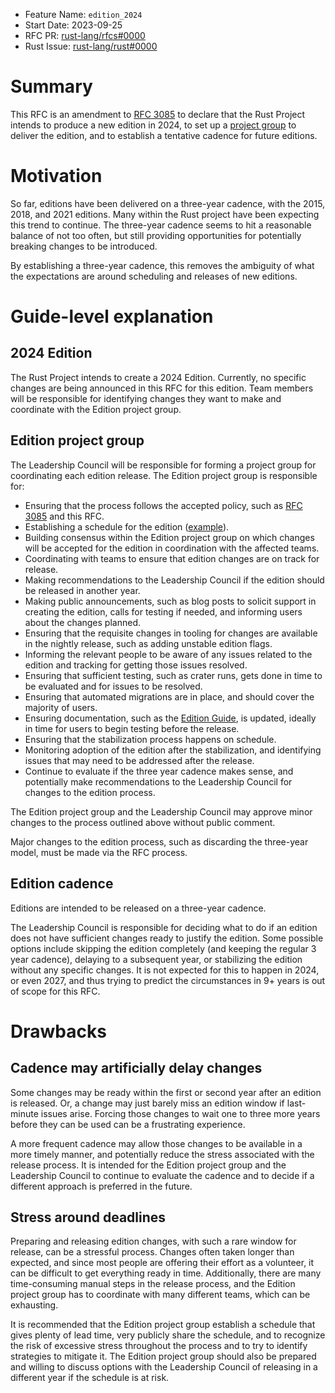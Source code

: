 - Feature Name: `edition_2024`
- Start Date: 2023-09-25
- RFC PR: [rust-lang/rfcs#0000](https://github.com/rust-lang/rfcs/pull/0000)
- Rust Issue: [rust-lang/rust#0000](https://github.com/rust-lang/rust/issues/0000)

# Summary
[summary]: #summary

This RFC is an amendment to [RFC 3085] to declare that the Rust Project intends to produce a new edition in 2024,
to set up a [project group] to deliver the edition,
and to establish a tentative cadence for future editions.

[RFC 3085]: https://rust-lang.github.io/rfcs/3085-edition-2021.html
[project group]: https://rust-lang.github.io/rfcs/2856-project-groups.html

# Motivation
[motivation]: #motivation

So far, editions have been delivered on a three-year cadence, with the 2015, 2018, and 2021 editions.
Many within the Rust project have been expecting this trend to continue.
The three-year cadence seems to hit a reasonable balance of not too often, but still providing opportunities for potentially breaking changes to be introduced.

By establishing a three-year cadence, this removes the ambiguity of what the expectations are around scheduling and releases of new editions.

# Guide-level explanation
[guide-level-explanation]: #guide-level-explanation

## 2024 Edition

The Rust Project intends to create a 2024 Edition.
Currently, no specific changes are being announced in this RFC for this edition.
Team members will be responsible for identifying changes they want to make and coordinate with the Edition project group.

## Edition project group

The Leadership Council will be responsible for forming a project group for coordinating each edition release.
The Edition project group is responsible for:

* Ensuring that the process follows the accepted policy, such as [RFC 3085] and this RFC.
* Establishing a schedule for the edition ([example][example-schedule]).
* Building consensus within the Edition project group on which changes will be accepted for the edition in coordination with the affected teams.
* Coordinating with teams to ensure that edition changes are on track for release.
* Making recommendations to the Leadership Council if the edition should be released in another year.
* Making public announcements, such as blog posts to solicit support in creating the edition, calls for testing if needed, and informing users about the changes planned.
* Ensuring that the requisite changes in tooling for changes are available in the nightly release, such as adding unstable edition flags.
* Informing the relevant people to be aware of any issues related to the edition and tracking for getting those issues resolved.
* Ensuring that sufficient testing, such as crater runs, gets done in time to be evaluated and for issues to be resolved.
* Ensuring that automated migrations are in place, and should cover the majority of users.
* Ensuring documentation, such as the [Edition Guide], is updated, ideally in time for users to begin testing before the release.
* Ensuring that the stabilization process happens on schedule.
* Monitoring adoption of the edition after the stabilization, and identifying issues that may need to be addressed after the release.
* Continue to evaluate if the three year cadence makes sense, and potentially make recommendations to the Leadership Council for changes to the edition process.

The Edition project group and the Leadership Council may approve minor changes to the process outlined above without public comment.

Major changes to the edition process, such as discarding the three-year model, must be made via the RFC process.

[Edition Guide]: https://doc.rust-lang.org/edition-guide/index.html
[example-schedule]: https://hackmd.io/@m-ou-se/Byh6x1thv

## Edition cadence

Editions are intended to be released on a three-year cadence.

The Leadership Council is responsible for deciding what to do if an edition does not have sufficient changes ready to justify the edition.
Some possible options include skipping the edition completely (and keeping the regular 3 year cadence), delaying to a subsequent year, or stabilizing the edition without any specific changes.
It is not expected for this to happen in 2024, or even 2027, and thus trying to predict the circumstances in 9+ years is out of scope for this RFC.

# Drawbacks
[drawbacks]: #drawbacks

## Cadence may artificially delay changes

Some changes may be ready within the first or second year after an edition is released.
Or, a change may just barely miss an edition window if last-minute issues arise.
Forcing those changes to wait one to three more years before they can be used can be a frustrating experience.

A more frequent cadence may allow those changes to be available in a more timely manner, and potentially reduce the stress associated with the release process.
It is intended for the Edition project group and the Leadership Council to continue to evaluate the cadence and to decide if a different approach is preferred in the future.

## Stress around deadlines

Preparing and releasing edition changes, with such a rare window for release, can be a stressful process.
Changes often taken longer than expected, and since most people are offering their effort as a volunteer, it can be difficult to get everything ready in time.
Additionally, there are many time-consuming manual steps in the release process, and the Edition project group has to coordinate with many different teams, which can be exhausting.

It is recommended that the Edition project group establish a schedule that gives plenty of lead time, very publicly share the schedule, and to recognize the risk of excessive stress throughout the process and to try to identify strategies to mitigate it.
The Edition project group should also be prepared and willing to discuss options with the Leadership Council of releasing in a different year if the schedule is at risk.
